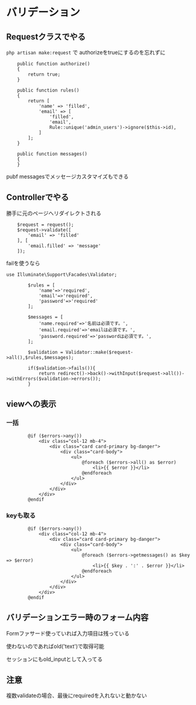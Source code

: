 # バリデーション

## Requestクラスでやる
`php artisan make:request` で
authorizeをtrueにするのを忘れずに

```
    public function authorize()
    {
        return true;
    }

    public function rules()
    {
        return [
            'name' => 'filled',
            'email' => [
                'filled',
                'email',
                Rule::unique('admin_users')->ignore($this->id),
            ]
        ];
    }
    
    public function messages()
    {
    }
```
pubf messagesでメッセージカスタマイズもできる

## Controllerでやる
勝手に元のページへリダイレクトされる
```
    $request = request();
    $request->validate([
        'email' => 'filled'
    ], [
        'email.filled' => 'message'
    ]);
```

failを使うなら
```
use Illuminate\Support\Facades\Validator;

        $rules = [
            'name'=>'required',
            'email'=>'required',
            'password'=>'required'
        ];

        $messages = [
            'name.required'=>'名前は必須です。',
            'email.required'=>'emailは必須です。',
            'password.required'=>'passwordは必須です。',
        ];

        $validation = Validator::make($request->all(),$rules,$messages);

        if($validation->fails()){
            return redirect()->back()->withInput($request->all())->withErrors($validation->errors());
        }

```

## viewへの表示
### 一括
```
        @if ($errors->any())
            <div class="col-12 mb-4">
                <div class="card card-primary bg-danger">
                    <div class="card-body">
                        <ul>
                            @foreach ($errors->all() as $error)
                                <li>{{ $error }}</li>
                            @endforeach
                        </ul>
                    </div>
                </div>
            </div>
        @endif
```
### keyも取る
```
        @if ($errors->any())
            <div class="col-12 mb-4">
                <div class="card card-primary bg-danger">
                    <div class="card-body">
                        <ul>
                            @foreach ($errors->getmessages() as $key => $error)
                                <li>{{ $key . ':' . $error }}</li>
                            @endforeach
                        </ul>
                    </div>
                </div>
            </div>
        @endif
```

## バリデーションエラー時のフォーム内容
Formファサード使っていれば入力項目は残っている

使わないのであればold('text')で取得可能

セッションにもold_inputとして入ってる

## 注意
複数validateの場合、最後にrequiredを入れないと動かない


